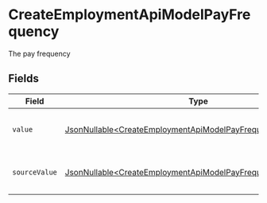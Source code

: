 # CreateEmploymentApiModelPayFrequency

The pay frequency


## Fields

| Field                                                                                                                                        | Type                                                                                                                                         | Required                                                                                                                                     | Description                                                                                                                                  | Example                                                                                                                                      |
| -------------------------------------------------------------------------------------------------------------------------------------------- | -------------------------------------------------------------------------------------------------------------------------------------------- | -------------------------------------------------------------------------------------------------------------------------------------------- | -------------------------------------------------------------------------------------------------------------------------------------------- | -------------------------------------------------------------------------------------------------------------------------------------------- |
| `value`                                                                                                                                      | [JsonNullable\<CreateEmploymentApiModelPayFrequencyValue>](../../models/components/CreateEmploymentApiModelPayFrequencyValue.md)             | :heavy_minus_sign:                                                                                                                           | The pay frequency of the job postings.                                                                                                       | hourly                                                                                                                                       |
| `sourceValue`                                                                                                                                | [JsonNullable\<CreateEmploymentApiModelPayFrequencySourceValue>](../../models/components/CreateEmploymentApiModelPayFrequencySourceValue.md) | :heavy_minus_sign:                                                                                                                           | The source value of the pay frequency.                                                                                                       | Hourly                                                                                                                                       |